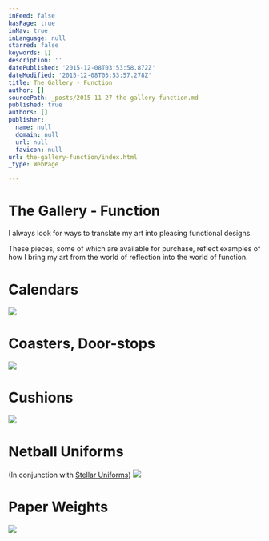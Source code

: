 ```yaml
---
inFeed: false
hasPage: true
inNav: true
inLanguage: null
starred: false
keywords: []
description: ''
datePublished: '2015-12-08T03:53:58.872Z'
dateModified: '2015-12-08T03:53:57.278Z'
title: The Gallery - Function
author: []
sourcePath: _posts/2015-11-27-the-gallery-function.md
published: true
authors: []
publisher:
  name: null
  domain: null
  url: null
  favicon: null
url: the-gallery-function/index.html
_type: WebPage

---
```

# The Gallery - Function

I always look for ways to translate my art into pleasing functional designs.

These pieces, some of which are available for purchase, reflect examples of how I bring my art from the world of reflection into the world of function.

# Calendars
![](https://the-grid-user-content.s3-us-west-2.amazonaws.com/28aeb5b8-2c17-496e-946c-bfde9cc7fc4a.jpg)

# Coasters, Door-stops
![](https://the-grid-user-content.s3-us-west-2.amazonaws.com/b53c9ea1-d573-41fc-919d-0f61bb7f70c5.jpg)

# Cushions
![](https://the-grid-user-content.s3-us-west-2.amazonaws.com/e080115e-cacf-41f7-8578-b50c06773bf8.jpg)

# Netball Uniforms

(In conjunction with [Stellar Uniforms][0])
![](https://the-grid-user-content.s3-us-west-2.amazonaws.com/49160386-bd47-462d-84a4-4c17947eedce.jpg)

# 

# Paper Weights
![](https://s3-us-west-2.amazonaws.com/the-grid-img/p/90de484082f203d3f4a58dead942d53f037cf2bc.jpg)

[0]: http://www.stellaruniforms.com/